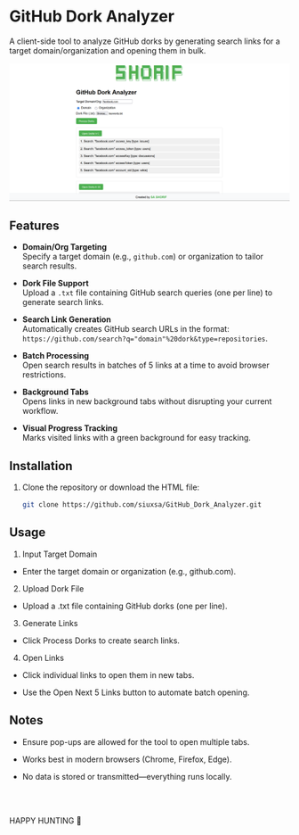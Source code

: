 # GitHub Dork Analyzer

A client-side tool to analyze GitHub dorks by generating search links for a target domain/organization and opening them in bulk.

<img src="https://raw.githubusercontent.com/siuxsa/GitHub_Dork_Analyzer/refs/heads/main/Assets/Screenshot%202025-03-04%20164002.png">

## Features

- **Domain/Org Targeting**  
  Specify a target domain (e.g., `github.com`) or organization to tailor search results.

- **Dork File Support**  
  Upload a `.txt` file containing GitHub search queries (one per line) to generate search links.

- **Search Link Generation**  
  Automatically creates GitHub search URLs in the format:  
  `https://github.com/search?q="domain"%20dork&type=repositories`.

- **Batch Processing**  
  Open search results in batches of 5 links at a time to avoid browser restrictions.

- **Background Tabs**  
  Opens links in new background tabs without disrupting your current workflow.

- **Visual Progress Tracking**  
  Marks visited links with a green background for easy tracking.

## Installation

1. Clone the repository or download the HTML file:
   ```bash
   git clone https://github.com/siuxsa/GitHub_Dork_Analyzer.git
   ```
## Usage

1. Input Target Domain
 - Enter the target domain or organization (e.g., github.com).

2. Upload Dork File
 - Upload a .txt file containing GitHub dorks (one per line).

3. Generate Links
 - Click Process Dorks to create search links.

4. Open Links

 - Click individual links to open them in new tabs.

 - Use the Open Next 5 Links button to automate batch opening.

## Notes

 - Ensure pop-ups are allowed for the tool to open multiple tabs.

 - Works best in modern browsers (Chrome, Firefox, Edge).

 - No data is stored or transmitted—everything runs locally.

  <br></br>

  HAPPY HUNTING 🍃
